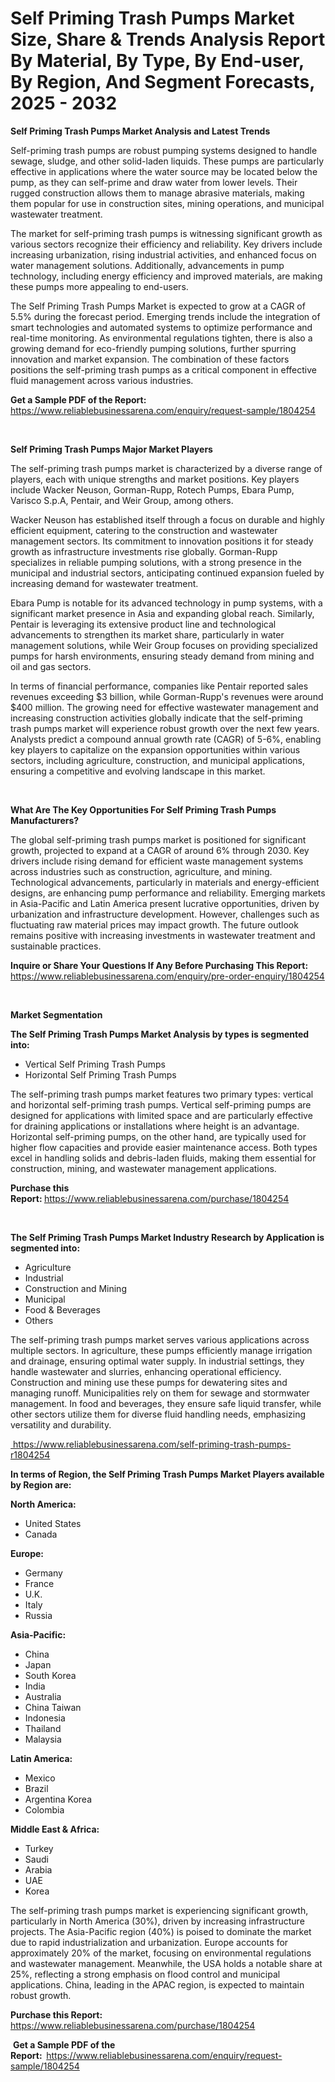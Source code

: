 <p><h1>Self Priming Trash Pumps Market Size, Share & Trends Analysis Report By Material, By Type, By End-user, By Region, And Segment Forecasts, 2025 - 2032</h1></p><p><strong>Self Priming Trash Pumps Market Analysis and Latest Trends</strong></p>
<p><p>Self-priming trash pumps are robust pumping systems designed to handle sewage, sludge, and other solid-laden liquids. These pumps are particularly effective in applications where the water source may be located below the pump, as they can self-prime and draw water from lower levels. Their rugged construction allows them to manage abrasive materials, making them popular for use in construction sites, mining operations, and municipal wastewater treatment.</p><p>The market for self-priming trash pumps is witnessing significant growth as various sectors recognize their efficiency and reliability. Key drivers include increasing urbanization, rising industrial activities, and enhanced focus on water management solutions. Additionally, advancements in pump technology, including energy efficiency and improved materials, are making these pumps more appealing to end-users.</p><p>The Self Priming Trash Pumps Market is expected to grow at a CAGR of 5.5% during the forecast period. Emerging trends include the integration of smart technologies and automated systems to optimize performance and real-time monitoring. As environmental regulations tighten, there is also a growing demand for eco-friendly pumping solutions, further spurring innovation and market expansion. The combination of these factors positions the self-priming trash pumps as a critical component in effective fluid management across various industries.</p></p>
<p><strong>Get a Sample PDF of the Report:&nbsp;</strong> <a href="https://www.reliablebusinessarena.com/enquiry/request-sample/1804254?utm_campaign=2532&utm_medium=2&utm_source=Github&utm_content=ia&utm_term=16042025&utm_id=self-priming-trash-pumps">https://www.reliablebusinessarena.com/enquiry/request-sample/1804254</a></p>
<p>&nbsp;</p>
<p><strong>Self Priming Trash Pumps Major Market Players</strong></p>
<p><p>The self-priming trash pumps market is characterized by a diverse range of players, each with unique strengths and market positions. Key players include Wacker Neuson, Gorman-Rupp, Rotech Pumps, Ebara Pump, Varisco S.p.A, Pentair, and Weir Group, among others. </p><p>Wacker Neuson has established itself through a focus on durable and highly efficient equipment, catering to the construction and wastewater management sectors. Its commitment to innovation positions it for steady growth as infrastructure investments rise globally. Gorman-Rupp specializes in reliable pumping solutions, with a strong presence in the municipal and industrial sectors, anticipating continued expansion fueled by increasing demand for wastewater treatment.</p><p>Ebara Pump is notable for its advanced technology in pump systems, with a significant market presence in Asia and expanding global reach. Similarly, Pentair is leveraging its extensive product line and technological advancements to strengthen its market share, particularly in water management solutions, while Weir Group focuses on providing specialized pumps for harsh environments, ensuring steady demand from mining and oil and gas sectors.</p><p>In terms of financial performance, companies like Pentair reported sales revenues exceeding $3 billion, while Gorman-Rupp's revenues were around $400 million. The growing need for effective wastewater management and increasing construction activities globally indicate that the self-priming trash pumps market will experience robust growth over the next few years. Analysts predict a compound annual growth rate (CAGR) of 5-6%, enabling key players to capitalize on the expansion opportunities within various sectors, including agriculture, construction, and municipal applications, ensuring a competitive and evolving landscape in this market.</p></p>
<p>&nbsp;</p>
<p><strong>What Are The Key Opportunities For Self Priming Trash Pumps Manufacturers?</strong></p>
<p><p>The global self-priming trash pumps market is positioned for significant growth, projected to expand at a CAGR of around 6% through 2030. Key drivers include rising demand for efficient waste management systems across industries such as construction, agriculture, and mining. Technological advancements, particularly in materials and energy-efficient designs, are enhancing pump performance and reliability. Emerging markets in Asia-Pacific and Latin America present lucrative opportunities, driven by urbanization and infrastructure development. However, challenges such as fluctuating raw material prices may impact growth. The future outlook remains positive with increasing investments in wastewater treatment and sustainable practices.</p></p>
<p><strong>Inquire or Share Your Questions If Any Before Purchasing This Report:</strong> <a href="https://www.reliablebusinessarena.com/enquiry/pre-order-enquiry/1804254?utm_campaign=2532&utm_medium=2&utm_source=Github&utm_content=ia&utm_term=16042025&utm_id=self-priming-trash-pumps">https://www.reliablebusinessarena.com/enquiry/pre-order-enquiry/1804254</a></p>
<p>&nbsp;</p>
<p><strong>Market Segmentation</strong></p>
<p><strong>The Self Priming Trash Pumps Market Analysis by types is segmented into:</strong></p>
<p><ul><li>Vertical Self Priming Trash Pumps</li><li>Horizontal Self Priming Trash Pumps</li></ul></p>
<p><p>The self-priming trash pumps market features two primary types: vertical and horizontal self-priming trash pumps. Vertical self-priming pumps are designed for applications with limited space and are particularly effective for draining applications or installations where height is an advantage. Horizontal self-priming pumps, on the other hand, are typically used for higher flow capacities and provide easier maintenance access. Both types excel in handling solids and debris-laden fluids, making them essential for construction, mining, and wastewater management applications.</p></p>
<p><strong>Purchase this Report:&nbsp;</strong><a href="https://www.reliablebusinessarena.com/purchase/1804254?utm_campaign=2532&utm_medium=2&utm_source=Github&utm_content=ia&utm_term=16042025&utm_id=self-priming-trash-pumps">https://www.reliablebusinessarena.com/purchase/1804254</a></p>
<p>&nbsp;</p>
<p><strong>The Self Priming Trash Pumps Market Industry Research by Application is segmented into:</strong></p>
<p><ul><li>Agriculture</li><li>Industrial</li><li>Construction and Mining</li><li>Municipal</li><li>Food & Beverages</li><li>Others</li></ul></p>
<p><p>The self-priming trash pumps market serves various applications across multiple sectors. In agriculture, these pumps efficiently manage irrigation and drainage, ensuring optimal water supply. In industrial settings, they handle wastewater and slurries, enhancing operational efficiency. Construction and mining use these pumps for dewatering sites and managing runoff. Municipalities rely on them for sewage and stormwater management. In food and beverages, they ensure safe liquid transfer, while other sectors utilize them for diverse fluid handling needs, emphasizing versatility and durability.</p></p>
<p><a href="https://www.reliablebusinessarena.com/self-priming-trash-pumps-r1804254?utm_campaign=2532&utm_medium=2&utm_source=Github&utm_content=ia&utm_term=16042025&utm_id=self-priming-trash-pumps">&nbsp;https://www.reliablebusinessarena.com/self-priming-trash-pumps-r1804254</a></p>
<p><strong>In terms of Region, the Self Priming Trash Pumps Market Players available by Region are:</strong></p>
<p>
    <p> <strong> North America: </strong>
        <ul>
            <li>United States</li>
            <li>Canada</li>
        </ul>
        </p> 
    <p> <strong> Europe: </strong>
        <ul>
            <li>Germany</li>
            <li>France</li>
            <li>U.K.</li>
            <li>Italy</li>
            <li>Russia</li>
        </ul>
        </p> 
    <p> <strong> Asia-Pacific: </strong>
        <ul>
            <li>China</li>
            <li>Japan</li>
            <li>South Korea</li>
            <li>India</li>
            <li>Australia</li>
            <li>China Taiwan</li>
            <li>Indonesia</li>
            <li>Thailand</li>
            <li>Malaysia</li>
        </ul>
        </p> 
    <p> <strong> Latin America: </strong>
        <ul>
            <li>Mexico</li>
            <li>Brazil</li>
            <li>Argentina Korea</li>
            <li>Colombia</li>
        </ul>
        </p> 
    <p> <strong> Middle East & Africa: </strong>
        <ul>
            <li>Turkey</li>
            <li>Saudi</li>
            <li>Arabia</li>
            <li>UAE</li>
            <li>Korea</li>
        </ul>
    </p>
    </p>
<p><p>The self-priming trash pumps market is experiencing significant growth, particularly in North America (30%), driven by increasing infrastructure projects. The Asia-Pacific region (40%) is poised to dominate the market due to rapid industrialization and urbanization. Europe accounts for approximately 20% of the market, focusing on environmental regulations and wastewater management. Meanwhile, the USA holds a notable share at 25%, reflecting a strong emphasis on flood control and municipal applications. China, leading in the APAC region, is expected to maintain robust growth.</p></p>
<p><strong>Purchase this Report: </strong><a href="https://www.reliablebusinessarena.com/purchase/1804254?utm_campaign=2532&utm_medium=2&utm_source=Github&utm_content=ia&utm_term=16042025&utm_id=self-priming-trash-pumps">https://www.reliablebusinessarena.com/purchase/1804254</a></p>
<p>&nbsp;<strong>Get a Sample PDF of the Report:&nbsp;&nbsp;</strong><a href="https://www.reliablebusinessarena.com/enquiry/request-sample/1804254?utm_campaign=2532&utm_medium=2&utm_source=Github&utm_content=ia&utm_term=16042025&utm_id=self-priming-trash-pumps">https://www.reliablebusinessarena.com/enquiry/request-sample/1804254</a></p>
<p><strong></strong></p>
<p><p></p><p></p><p></p></p>